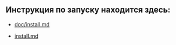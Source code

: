## Инструкция по запуску находится здесь:

* <a href="doc/install.md">doc/install.md</a>

* [install.md](../doc/install.md)
